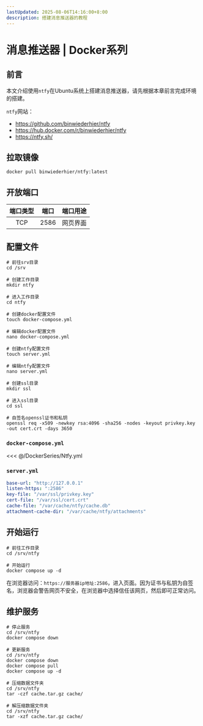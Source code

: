 ```yaml
---
lastUpdated: 2025-08-06T14:16:00+8:00
description: 搭建消息推送器的教程
---
```


# 消息推送器 | Docker系列

## 前言

本文介绍使用`ntfy`在Ubuntu系统上搭建消息推送器，请先根据本章前言完成环境的搭建。

`ntfy`网站：

- <https://github.com/binwiederhier/ntfy>
- <https://hub.docker.com/r/binwiederhier/ntfy>
- <https://ntfy.sh/>

## 拉取镜像

```shell
docker pull binwiederhier/ntfy:latest
```

## 开放端口

| 端口类型 | 端口  | 端口用途 |
| :------: | :---: | :------: |
|   TCP    | 2586  | 网页界面 |

## 配置文件

```shell
# 前往srv目录
cd /srv

# 创建工作目录
mkdir ntfy

# 进入工作目录
cd ntfy

# 创建docker配置文件
touch docker-compose.yml

# 编辑docker配置文件
nano docker-compose.yml

# 创建ntfy配置文件
touch server.yml

# 编辑ntfy配置文件
nano server.yml

# 创建ssl目录
mkdir ssl

# 进入ssl目录
cd ssl

# 自签名openssl证书和私钥
openssl req -x509 -newkey rsa:4096 -sha256 -nodes -keyout privkey.key -out cert.crt -days 3650
```

### `docker-compose.yml`

<<< @/DockerSeries/Ntfy.yml

### `server.yml`

```yml
base-url: "http://127.0.0.1"
listen-https: ":2586"
key-file: "/var/ssl/privkey.key"
cert-file: "/var/ssl/cert.crt"
cache-file: "/var/cache/ntfy/cache.db"
attachment-cache-dir: "/var/cache/ntfy/attachments"
```

## 开始运行

```shell
# 前往工作目录
cd /srv/ntfy

# 开始运行
docker compose up -d
```

在浏览器访问：`https://服务器ip地址:2586`，进入页面。因为证书与私钥为自签名，浏览器会警告网页不安全，在浏览器中选择信任该网页，然后即可正常访问。

## 维护服务

```shell
# 停止服务
cd /srv/ntfy
docker compose down

# 更新服务
cd /srv/ntfy
docker compose down
docker compose pull
docker compose up -d

# 压缩数据文件夹
cd /srv/ntfy
tar -czf cache.tar.gz cache/

# 解压缩数据文件夹
cd /srv/ntfy
tar -xzf cache.tar.gz cache/
```
